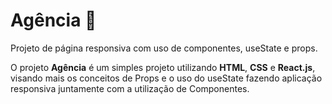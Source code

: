  # Agência 🍨

Projeto de página responsiva com uso de componentes, useState e props. 

O projeto **Agência** é um simples projeto utilizando **HTML**, **CSS** e **React.js**, visando mais os conceitos de Props e o uso do useState fazendo aplicação responsiva juntamente com a utilização de Componentes.